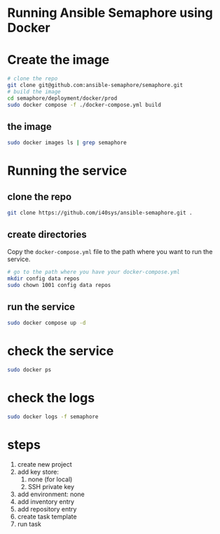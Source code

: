 # Running Ansible Semaphore using Docker

# Create the image

```bash
# clone the repo
git clone git@github.com:ansible-semaphore/semaphore.git
# build the image
cd semaphore/deployment/docker/prod
sudo docker compose -f ./docker-compose.yml build
```

## the image

```bash
sudo docker images ls | grep semaphore
```

# Running the service

## clone the repo

```bash
git clone https://github.com/i40sys/ansible-semaphore.git .
```

## create directories

Copy the `docker-compose.yml` file to the path where you want to run the service.

```bash
# go to the path where you have your docker-compose.yml
mkdir config data repos
sudo chown 1001 config data repos
```

## run the service

```bash
sudo docker compose up -d
```

# check the service

```bash
sudo docker ps
```

# check the logs

```bash	
sudo docker logs -f semaphore
```

# steps

1. create new project
1. add key store:
    1. none (for local)
    1. SSH private key
1. add environment: none
1. add inventory entry
1. add repository entry
1. create task template
1. run task

